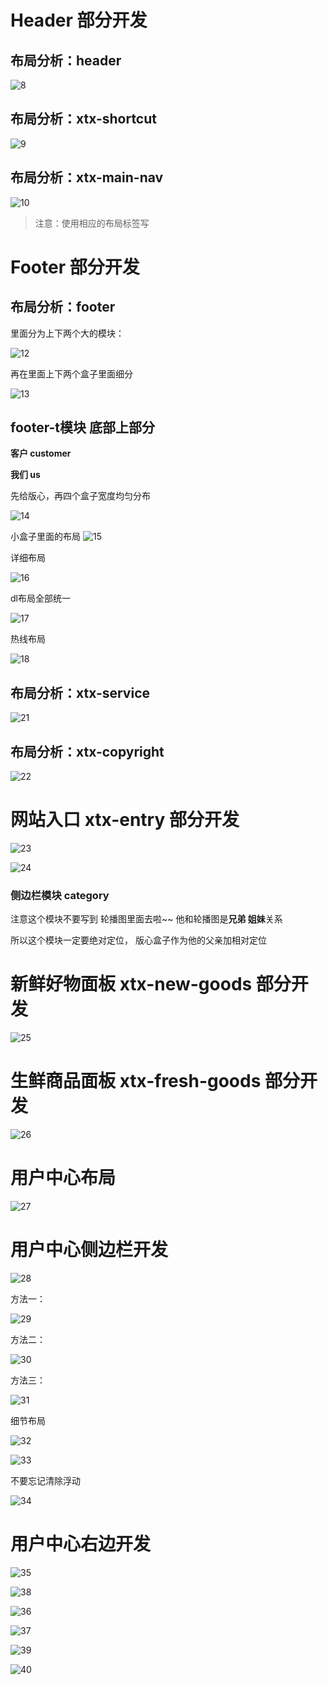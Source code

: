 #  Header 部分开发

## 布局分析：header

![8](./pimage/08-header.png)

## 布局分析：xtx-shortcut

![9](./pimage/09-shortcut.png)

## 布局分析：xtx-main-nav

![10](./pimage/10-mainnav.png)

>注意：使用相应的布局标签写





#  Footer 部分开发

## 布局分析：footer

里面分为上下两个大的模块：

![12](./pimage/12-footshangxia.png)

再在里面上下两个盒子里面细分

![13](./pimage/13-xifen.png)


## footer-t模块  底部上部分     
**客户  customer**

**我们  us** 

先给版心，再四个盒子宽度均匀分布

![14](./pimage/14-zhanju.png)

小盒子里面的布局
![15](./pimage/15-buju.png)

详细布局

![16](./pimage/16-buju.png)

dl布局全部统一

![17](./pimage/17-dlbuju.png)

热线布局

![18](./pimage/18-rexianbutu.png)


## 布局分析：xtx-service

![21](./pimage/21-xiabian.png)


## 布局分析：xtx-copyright
![22](./pimage/22-cropy.png)




# 网站入口 xtx-entry 部分开发

![23](./pimage/23-buju.png)

![24](./pimage/24-jiashangcebian.png)

### 侧边栏模块  category
注意这个模块不要写到 轮播图里面去啦~~   他和轮播图是**兄弟 姐妹**关系

所以这个模块一定要绝对定位， 版心盒子作为他的父亲加相对定位


# 新鲜好物面板 xtx-new-goods 部分开发
![25](./pimage/25-newgoods.png)

# 生鲜商品面板 xtx-fresh-goods 部分开发
![26](./pimage/26-freshgoods.png)


# 用户中心布局

![27](./pimage/27-user.png)

# 用户中心侧边栏开发

![28](./pimage/28-cebianlan.png)

方法一：

![29](./pimage/29-fayi.png)

方法二：

![30](./pimage/30-faer.png)

方法三：

![31](./pimage/31-fasan.png)

细节布局

![32](./pimage/32-h4.png)

![33](./pimage/33-daxiao.png)

不要忘记清除浮动

![34](./pimage/34-qingchu.png)



# 用户中心右边开发

![35](./pimage/35-rbuju.png)

![38](./pimage/38-rshang.png)

![36](./pimage/36-rxiafangbuju.png)

![37](./pimage/37-xiangxibuju.png)

![39](./pimage/39-buju.png)

![40](./pimage/40-shoucangbuju.png)